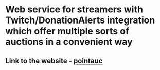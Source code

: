 # Web service for streamers with Twitch/DonationAlerts integration which offer multiple sorts of auctions in a convenient way
## Link to the website - [pointauc](https://pointauc.ru/)
